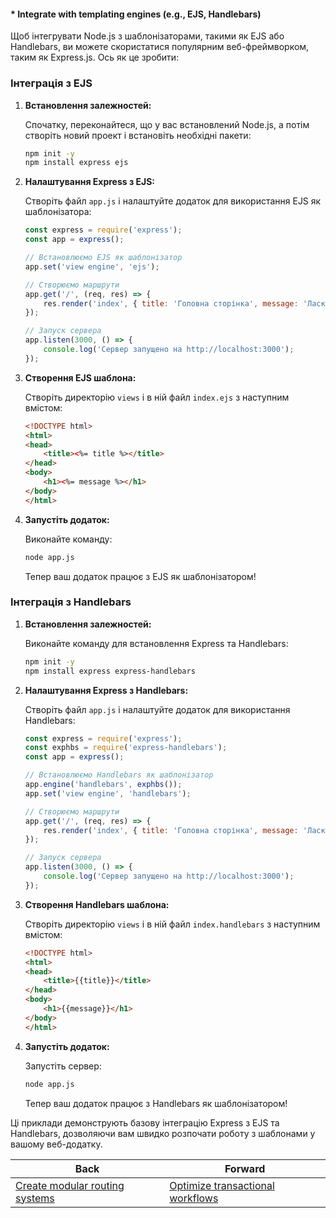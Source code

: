 #### * Integrate with templating engines (e.g., EJS, Handlebars)

Щоб інтегрувати Node.js з шаблонізаторами, такими як EJS або Handlebars, ви можете скористатися популярним веб-фреймворком, таким як Express.js. Ось як це зробити:

### Інтеграція з EJS

1. **Встановлення залежностей:**

   Спочатку, переконайтеся, що у вас встановлений Node.js, а потім створіть новий проект і встановіть необхідні пакети:

   ```bash
   npm init -y
   npm install express ejs
   ```

2. **Налаштування Express з EJS:**

   Створіть файл `app.js` і налаштуйте додаток для використання EJS як шаблонізатора:

   ```javascript
   const express = require('express');
   const app = express();

   // Встановлюємо EJS як шаблонізатор
   app.set('view engine', 'ejs');

   // Створюємо маршрути
   app.get('/', (req, res) => {
       res.render('index', { title: 'Головна сторінка', message: 'Ласкаво просимо до EJS!' });
   });

   // Запуск сервера
   app.listen(3000, () => {
       console.log('Сервер запущено на http://localhost:3000');
   });
   ```

3. **Створення EJS шаблона:**

   Створіть директорію `views` і в ній файл `index.ejs` з наступним вмістом:

   ```html
   <!DOCTYPE html>
   <html>
   <head>
       <title><%= title %></title>
   </head>
   <body>
       <h1><%= message %></h1>
   </body>
   </html>
   ```

4. **Запустіть додаток:**

   Виконайте команду:

   ```bash
   node app.js
   ```

   Тепер ваш додаток працює з EJS як шаблонізатором!

### Інтеграція з Handlebars

1. **Встановлення залежностей:**

   Виконайте команду для встановлення Express та Handlebars:

   ```bash
   npm init -y
   npm install express express-handlebars
   ```

2. **Налаштування Express з Handlebars:**

   Створіть файл `app.js` і налаштуйте додаток для використання Handlebars:

   ```javascript
   const express = require('express');
   const exphbs = require('express-handlebars');
   const app = express();

   // Встановлюємо Handlebars як шаблонізатор
   app.engine('handlebars', exphbs());
   app.set('view engine', 'handlebars');

   // Створюємо маршрути
   app.get('/', (req, res) => {
       res.render('index', { title: 'Головна сторінка', message: 'Ласкаво просимо до Handlebars!' });
   });

   // Запуск сервера
   app.listen(3000, () => {
       console.log('Сервер запущено на http://localhost:3000');
   });
   ```

3. **Створення Handlebars шаблона:**

   Створіть директорію `views` і в ній файл `index.handlebars` з наступним вмістом:

   ```html
   <!DOCTYPE html>
   <html>
   <head>
       <title>{{title}}</title>
   </head>
   <body>
       <h1>{{message}}</h1>
   </body>
   </html>
   ```

4. **Запустіть додаток:**

   Запустіть сервер:

   ```bash
   node app.js
   ```

   Тепер ваш додаток працює з Handlebars як шаблонізатором!

Ці приклади демонструють базову інтеграцію Express з EJS та Handlebars, дозволяючи вам швидко розпочати роботу з шаблонами у вашому веб-додатку.

| Back | Forward |
|---|---|
| [Create modular routing systems](/ua/middle/expressjs/create-modular-routing-systems.md)  | [Optimize transactional workflows](/ua/middle/expressjs/optimizing-transactional-workflows.md) |